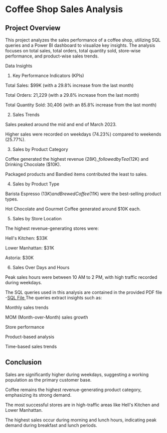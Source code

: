 # Coffee Shop Sales Analysis

## Project Overview

This project analyzes the sales performance of a coffee shop, utilizing SQL queries and a Power BI dashboard to visualize key insights. The analysis focuses on total sales, total orders, total quantity sold, store-wise performance, and product-wise sales trends.

Data Insights

1. Key Performance Indicators (KPIs)

Total Sales: $99K (with a 29.8% increase from the last month)

Total Orders: 21,229 (with a 29.8% increase from the last month)

Total Quantity Sold: 30,406 (with an 85.8% increase from the last month)

2. Sales Trends

Sales peaked around the mid and end of March 2023.

Higher sales were recorded on weekdays (74.23%) compared to weekends (25.77%).

3. Sales by Product Category

Coffee generated the highest revenue ($28K), followed by Tea ($12K) and Drinking Chocolate ($10K).

Packaged products and Bandied items contributed the least to sales.

4. Sales by Product Type

Barista Espresso ($13K) and Brewed Coffee ($11K) were the best-selling product types.

Hot Chocolate and Gourmet Coffee generated around $10K each.

5. Sales by Store Location

The highest revenue-generating stores were:

Hell's Kitchen: $33K

Lower Manhattan: $31K

Astoria: $30K

6. Sales Over Days and Hours

Peak sales hours were between 10 AM to 2 PM, with high traffic recorded during weekdays.


The SQL queries used in this analysis are contained in the provided PDF file -<a href = "https://github.com/RiyaNemade/powerbi_dashboard/blob/main/Coffee%20Shop%20Analysis.pdf">SQL File <a>  The queries extract insights such as:

Monthly sales trends

MOM (Month-over-Month) sales growth

Store performance

Product-based analysis

Time-based sales trends

## Conclusion

Sales are significantly higher during weekdays, suggesting a working population as the primary customer base.

Coffee remains the highest revenue-generating product category, emphasizing its strong demand.

The most successful stores are in high-traffic areas like Hell's Kitchen and Lower Manhattan.

The highest sales occur during morning and lunch hours, indicating peak demand during breakfast and lunch periods.
